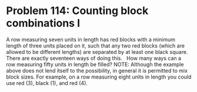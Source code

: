 # Problem 114: Counting block combinations I
A row measuring seven units in length has red blocks with a minimum
length of three units placed on it, such that any two red blocks (which
are allowed to be different lengths) are separated by at least one black
square. There are exactly seventeen ways of doing this.   How many ways
can a row measuring fifty units in length be filled? NOTE: Although the
example above does not lend itself to the possibility, in general it is
permitted to mix block sizes. For example, on a row measuring eight
units in length you could use red (3), black (1), and red (4).
